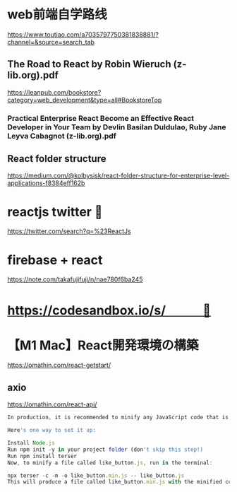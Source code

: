 # web前端自学路线
https://www.toutiao.com/a7035797750381838881/?channel=&source=search_tab

## The Road to React by Robin Wieruch (z-lib.org).pdf
https://leanpub.com/bookstore?category=web_development&type=all#BookstoreTop

### Practical Enterprise React Become an Effective React Developer in Your Team by Devlin Basilan Duldulao, Ruby Jane Leyva Cabagnot (z-lib.org).pdf

## React folder structure
https://medium.com/@kolbysisk/react-folder-structure-for-enterprise-level-applications-f8384eff162b

# reactjs twitter 🔴
https://twitter.com/search?q=%23ReactJs

# firebase + react
https://note.com/takafujifuji/n/nae780f6ba245

# https://codesandbox.io/s/　　　🔴

# 【M1 Mac】React開発環境の構築
https://omathin.com/react-getstart/

## axio
https://omathin.com/react-api/

```javascript
In production, it is recommended to minify any JavaScript code that is included with your application. Minification can help your website load several times faster, especially as the size of your JavaScript source code grows.

Here's one way to set it up:

Install Node.js
Run npm init -y in your project folder (don't skip this step!)
Run npm install terser
Now, to minify a file called like_button.js, run in the terminal:

npx terser -c -m -o like_button.min.js -- like_button.js
This will produce a file called like_button.min.js with the minified code in the same directory. If you're typing this often, you can create an npm script to give this command a name.
```

